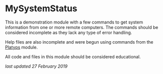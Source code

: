 # MySystemStatus

This is a demonstration module with a few commands to get system information from one or more remote computers. The commands should be considered incomplete as they lack any type of error handling.

Help files are also incomplete and were begun using commands from the [Platyps](https://github.com/powershell/platyps) module.

All code and files in this module should be considered educational.

_last updated 27 February 2019_
